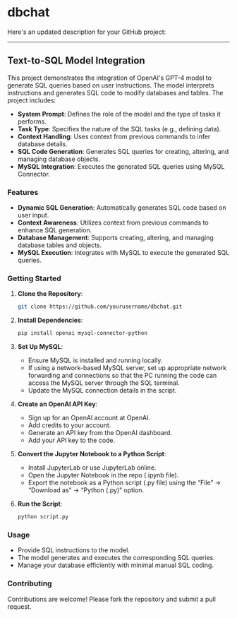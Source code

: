 # dbchat
Here's an updated description for your GitHub project:

---

## Text-to-SQL Model Integration

This project demonstrates the integration of OpenAI's GPT-4 model to generate SQL queries based on user instructions. The model interprets instructions and generates SQL code to modify databases and tables. The project includes:

- **System Prompt**: Defines the role of the model and the type of tasks it performs.
- **Task Type**: Specifies the nature of the SQL tasks (e.g., defining data).
- **Context Handling**: Uses context from previous commands to infer database details.
- **SQL Code Generation**: Generates SQL queries for creating, altering, and managing database objects.
- **MySQL Integration**: Executes the generated SQL queries using MySQL Connector.

### Features

- **Dynamic SQL Generation**: Automatically generates SQL code based on user input.
- **Context Awareness**: Utilizes context from previous commands to enhance SQL generation.
- **Database Management**: Supports creating, altering, and managing database tables and objects.
- **MySQL Execution**: Integrates with MySQL to execute the generated SQL queries.

### Getting Started

1. **Clone the Repository**:
   ```bash
   git clone https://github.com/yourusername/dbchat.git
   ```
2. **Install Dependencies**:
   ```bash
   pip install openai mysql-connector-python
   ```
3. **Set Up MySQL**:
   - Ensure MySQL is installed and running locally.
   - If using a network-based MySQL server, set up appropriate network forwarding and connections so that the PC running the code can access the MySQL server through the SQL terminal.
   - Update the MySQL connection details in the script.

4. **Create an OpenAI API Key**:
   - Sign up for an OpenAI account at OpenAI.
   - Add credits to your account.
   - Generate an API key from the OpenAI dashboard.
   - Add your API key to the code.

5. **Convert the Jupyter Notebook to a Python Script**:
   - Install JupyterLab or use JupyterLab online.
   - Open the Jupyter Notebook in the repo (.ipynb file).
   - Export the notebook as a Python script (.py file) using the “File” -> “Download as” -> “Python (.py)” option.

7. **Run the Script**:
   ```bash
   python script.py
   ```

### Usage

- Provide SQL instructions to the model.
- The model generates and executes the corresponding SQL queries.
- Manage your database efficiently with minimal manual SQL coding.

### Contributing

Contributions are welcome! Please fork the repository and submit a pull request.
